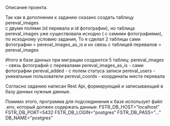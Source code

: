 
Описание проекта.

Так как в дополнении к заданию сказано создать таблицу pereval_images   
    с двумя полями (id перевала и id фотографии), 
    но таблица pereval_images уже существовала исходно ( с самими фотографиями), по исходному условию задания,
То я сделал 2 таблицы
    сами фотографии = pereval_images_as_is 
    и их связь с таблицей перевалов = pereval_images 

Итого в базе данных при миграции создаются 5 таблиц:
    pereval_images - связь фотографий с перевалами
    pereval_images_as_is - сами фотографии
    pereval_added - с полем статуса записи
    pereval_users - уникальные пользователи
    pereval_coords - координаты места перевала

Согласно заданию написан Rest Api, формирующий и записывающий в базу данных нужные данные.

Помимо этого, программа для подсоединения к базе использует файл .env, 
    который должен содержать данные:
    FSTR_DB_HOST="localhost"
    FSTR_DB_PORT=5432
    FSTR_DB_LOGIN="postgres"
    FSTR_DB_PASS="..."
    DB_NAME="postgres"


